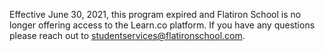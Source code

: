 Effective June 30, 2021, this program expired and Flatiron School is no longer offering access to the Learn.co platform. If you have any questions please reach out to studentservices@flatironschool.com.
